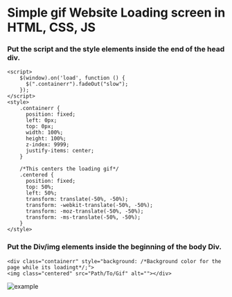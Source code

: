 # Simple gif Website Loading screen in HTML, CSS, JS




### Put the script and the style elements inside the end of the head div.

```
<script>
    $(window).on('load', function () {
      $(".containerr").fadeOut("slow");
    });
</script>
<style>
    .containerr {
      position: fixed;
      left: 0px;
      top: 0px;
      width: 100%;
      height: 100%;
      z-index: 9999;
      justify-items: center;
    }
    
    /*This centers the loading gif*/
    .centered {
      position: fixed;
      top: 50%;
      left: 50%;
      transform: translate(-50%, -50%);
      transform: -webkit-translate(-50%, -50%);
      transform: -moz-translate(-50%, -50%);
      transform: -ms-translate(-50%, -50%);
    }
</style>
```

  
### Put the Div/img elements inside the beginning of the body Div.


```
<div class="containerr" style="background: /*Background color for the page while its loadingt*/;">
<img class="centered" src="Path/To/Gif" alt=""></div>
```



![example](https://i.ibb.co/6t6m7Sj/chrome-3o5-EZcih-WT.gif)
